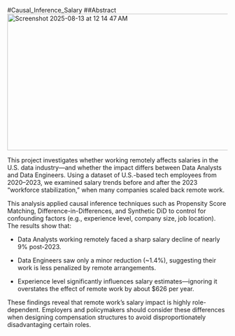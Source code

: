 #Causal_Inference_Salary
##Abstract
<img width="520" height="312" alt="Screenshot 2025-08-13 at 12 14 47 AM" src="https://github.com/user-attachments/assets/9dd135a1-30e0-4676-8c57-59daed4433b8" />

This project investigates whether working remotely affects salaries in the U.S. data industry—and whether the impact differs between Data Analysts and Data Engineers. Using a dataset of U.S.-based tech employees from 2020–2023, we examined salary trends before and after the 2023 “workforce stabilization,” when many companies scaled back remote work.

This analysis applied causal inference techniques such as Propensity Score Matching, Difference-in-Differences, and Synthetic DiD to control for confounding factors (e.g., experience level, company size, job location). The results show that:

* Data Analysts working remotely faced a sharp salary decline of nearly 9% post-2023.

* Data Engineers saw only a minor reduction (~1.4%), suggesting their work is less penalized by remote arrangements.

* Experience level significantly influences salary estimates—ignoring it overstates the effect of remote work by about $626 per year.

These findings reveal that remote work’s salary impact is highly role-dependent. Employers and policymakers should consider these differences when designing compensation structures to avoid disproportionately disadvantaging certain roles.
